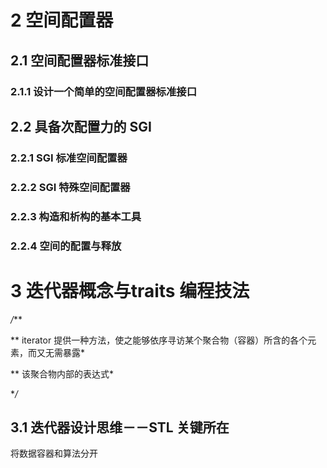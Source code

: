 # 2 空间配置器



## 2.1 空间配置器标准接口



### 2.1.1 设计一个简单的空间配置器标准接口



## 2.2 具备次配置力的 SGI



### 2.2.1 SGI 标准空间配置器



### 2.2.2 SGI 特殊空间配置器



### 2.2.3 构造和析构的基本工具



### 2.2.4 空间的配置与释放



# 3 迭代器概念与traits 编程技法

*/***

 ** iterator 提供一种方法，使之能够依序寻访某个聚合物（容器）所含的各个元素，而又无需暴露*

 ** 该聚合物内部的表达式* 

 **/*



## 3.1 迭代器设计思维－－STL 关键所在

将数据容器和算法分开

